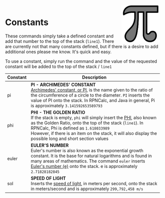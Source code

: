 <img alt="Page Icon" align="right" width="125" src="../Images/Constants.png">

# Constants

These commands simply take a defined constant and add that number to the top of the stack (`line1`).  There are currently not that many constants defined, but if there is a desire to add additional ones please me know.  It's quick and easy.

To use a constant, simply run the command and the value of the requested constant will be added to the top of the stack / `line1`

|Constant| Description                                                                                                                                                                                                                                                                                                                                                              |
|--------|--------------------------------------------------------------------------------------------------------------------------------------------------------------------------------------------------------------------------------------------------------------------------------------------------------------------------------------------------------------------------|
|pi| **PI - ARCHIMEDES' CONSTANT**<br>[Archimedes' constant, or PI](https://en.wikipedia.org/wiki/Pi), is the name given to the ratio of the circumference of a circle to the diameter. `PI` inserts the value of PI onto the stack.  In RPNCalc, and Java in general, Pi is approximately `3.141592653589793`                                                                |
|phi| **PHI - THE GOLDEN RATIO**<br>If the stack is empty, `phi` will simply insert the [PHI](https://en.wikipedia.org/wiki/Golden_ratio), also known as the Golden Ratio, onto the top of the stack (`line1`). In RPNCalc, Phi is defined as `1.618033989`<br>However, if there is an item on the stack, it will also display the possible long and short section values |
|euler| **EULER'S NUMBER**<br>Euler's number is also known as the exponential growth constant. It is the base for natural logarithms and is found in many areas of mathematics. The command `euler` inserts [Euler's number (e)](https://en.wikipedia.org/wiki/E_(mathematical_constant)) onto the stack.  e is approximately `2.71828182845`                                    |
|sol| **SPEED OF LIGHT**<br>Inserts the [speed of light](https://en.wikipedia.org/wiki/Speed_of_light), in meters per second, onto the stack in meters/second and is approximately `299,792,458 m/s`                                                                                                                                                                           |
